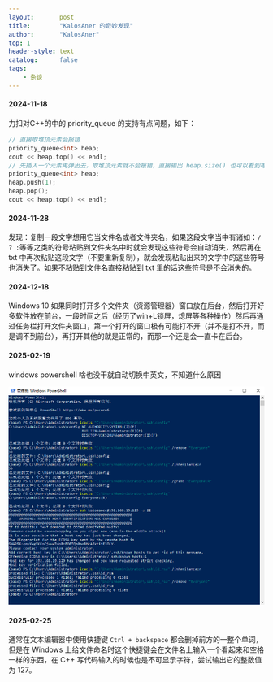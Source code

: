 ```yaml
---
layout:       post
title:        "KalosAner 的奇妙发现"
author:       "KalosAner"
top: 1
header-style: text
catalog:      false
tags:
    - 杂谈
---
```


#### 2024-11-18

力扣对C++的中的 priority_queue 的支持有点问题，如下：

```cpp
// 直接取堆顶元素会报错
priority_queue<int> heap;
cout << heap.top() << endl;
// 先插入一个元素再弹出去，取堆顶元素就不会报错，直接输出 heap.size() 也可以看到等于0
priority_queue<int> heap;
heap.push(1);
heap.pop();
cout << heap.top() << endl;
```

#### 2024-11-28

发现：复制一段文字想用它当文件名或者文件夹名，如果这段文字当中有诸如：`/  ? :`等等之类的符号粘贴到文件夹名中时就会发现这些符号会自动消失，然后再在 txt 中再次粘贴这段文字（不要重新复制），就会发现粘贴出来的文字中的这些符号也消失了。如果不粘贴到文件名直接粘贴到 txt 里的话这些符号是不会消失的。

#### 2024-12-18

Windows 10 如果同时打开多个文件夹（资源管理器）窗口放在后台，然后打开好多软件放在前台，一段时间之后（经历了win+L锁屏，熄屏等各种操作）然后再通过任务栏打开文件夹窗口，第一个打开的窗口极有可能打不开（并不是打不开，而是调不到前台），再打开其他的就是正常的，而那一个还是会一直卡在后台。

#### 2025-02-19

windows powershell 啥也没干就自动切换中英文，不知道什么原因

![Snipaste_2025-02-19_13-58-21](\img\in-post\Snipaste_2025-02-19_13-58-21.png)



#### 2025-02-25

通常在文本编辑器中使用快捷键 `Ctrl + backspace` 都会删掉前方的一整个单词，但是在 Windows 上给文件命名时这个快捷键会在文件名上输入一个看起来和空格一样的东西，在 C++ 写代码输入的时候也是不可显示字符，尝试输出它的整数值为 127。
